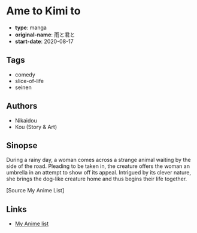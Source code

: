 # Ame to Kimi to

-   **type**: manga
-   **original-name**: 雨と君と
-   **start-date**: 2020-08-17

## Tags

-   comedy
-   slice-of-life
-   seinen

## Authors

-   Nikaidou
-   Kou (Story & Art)

## Sinopse

During a rainy day, a woman comes across a strange animal waiting by the side of the road. Pleading to be taken in, the creature offers the woman an umbrella in an attempt to show off its appeal. Intrigued by its clever nature, she brings the dog-like creature home and thus begins their life together.

[Source My Anime List]

## Links

-   [My Anime list](https://myanimelist.net/manga/129418/Ame_to_Kimi_to)
